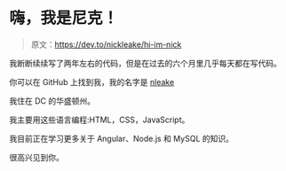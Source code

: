 # 嗨，我是尼克！

> 原文：<https://dev.to/nickleake/hi-im-nick>

我断断续续写了两年左右的代码，但是在过去的六个月里几乎每天都在写代码。

你可以在 GitHub 上找到我，我的名字是 [nleake](https://github.com/nleake)

我住在 DC 的华盛顿州。

我主要用这些语言编程:HTML，CSS，JavaScript。

我目前正在学习更多关于 Angular、Node.js 和 MySQL 的知识。

很高兴见到你。